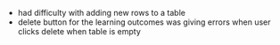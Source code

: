 - had difficulty with adding new rows to a table
- delete button for the learning outcomes was giving errors when user clicks delete when table is empty